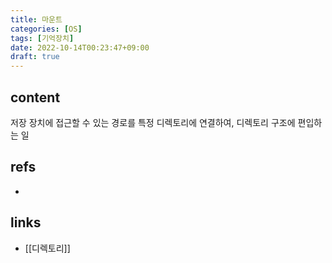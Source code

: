```yaml
---
title: 마운트
categories: [OS]
tags: [기억장치]
date: 2022-10-14T00:23:47+09:00
draft: true
---
```


## content
저장 장치에 접근할 수 있는 경로를 특정 디렉토리에 연결하여, 디렉토리 구조에 편입하는 일


## refs
- 


## links
- [[디렉토리]]
